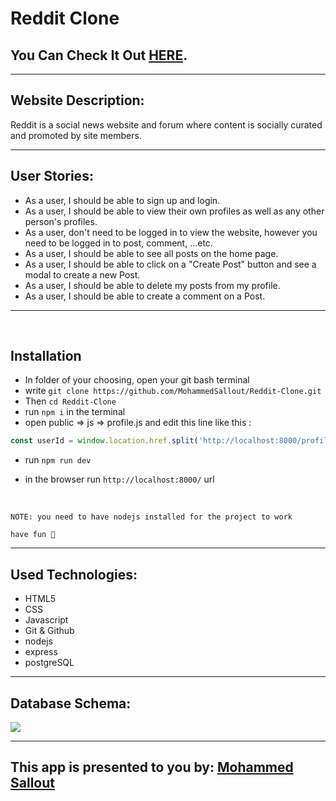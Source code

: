 # Reddit Clone

## You Can Check It Out [HERE](https://reddit-clone-gts5.onrender.com/).

---

## Website Description:

Reddit is a social news website and forum where content is socially curated and promoted by site members.

---

## User Stories:

- As a user, I should be able to sign up and login.
- As a user, I should be able to view their own profiles as well as any other person's profiles.
- As a user, don't need to be logged in to view the website, however you need to be logged in to post, comment, ...etc.
- As a user, I should be able to see all posts on the home page.
- As a user, I should be able to click on a "Create Post" button and see a modal to create a new Post.
- As a user, I should be able to delete my posts from my profile.
- As a user, I should be able to create a comment on a Post.

---

<br/>

## Installation

  - In folder of your choosing, open your git bash terminal
  - write `git clone https://github.com/MohammedSallout/Reddit-Clone.git`
  - Then `cd Reddit-Clone`
  - run `npm i` in the terminal
  - open public => js => profile.js and edit this line like this :
  ```js
  const userId = window.location.href.split('http://localhost:8000/profile/')[1]
  ```
  - run `npm run dev`
  - in the browser run `http://localhost:8000/` url

    </br>

`NOTE: you need to have nodejs installed for the project to work`

`have fun 🥳`

---

## Used Technologies:

- HTML5
- CSS
- Javascript
- Git & Github
- nodejs
- express
- postgreSQL

---

## Database Schema:

<img src="https://i.ibb.co/hX54rgC/draw-SQL-reddit.png">

---

## This app is presented to you by: [Mohammed Sallout](https://github.com/MohammedSallout)